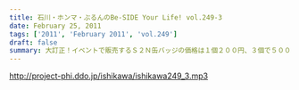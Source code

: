 ```yaml
---
title: 石川・ホンマ・ぶるんのBe-SIDE Your Life! vol.249-3
date: February 25, 2011
tags: ['2011', 'February 2011', 'vol.249']
draft: false
summary: 大訂正！イベントで販売するＳ２Ｎ缶バッジの価格は１個２００円、３個で５００円が正解です！０２１１、下北の夜はどうなっているのでしょうか。神のみぞ知る！！ホンマさんに悪寒が走っているのが気になりますが・・・次回配信は、イベントの模様も配信できちゃうかな！？NAMAE
---
```


http://project-phi.ddo.jp/ishikawa/ishikawa249_3.mp3
